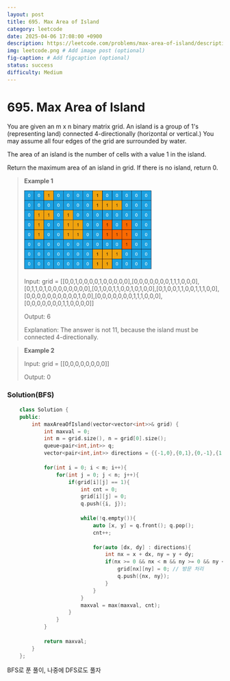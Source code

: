 ```yaml
---
layout: post
title: 695. Max Area of Island
category: leetcode
date: 2025-04-06 17:08:00 +0900
description: https://leetcode.com/problems/max-area-of-island/description/?envType=company&envId=google&favoriteSlug=google-thirty-days
img: leetcode.png # Add image post (optional)
fig-caption: # Add figcaption (optional)
status: success
difficulty: Medium
---
```


# 695. Max Area of Island

You are given an m x n binary matrix grid. An island is a group of 1's (representing land) connected 4-directionally (horizontal or vertical.) You may assume all four edges of the grid are surrounded by water.

The area of an island is the number of cells with a value 1 in the island.

Return the maximum area of an island in grid. If there is no island, return 0.

 

> **Example 1**
> 
> <img src="../../imgs/695-1.jpg" alt="695-1" width="300"/>
> 
> Input: grid = [[0,0,1,0,0,0,0,1,0,0,0,0,0],[0,0,0,0,0,0,0,1,1,1,0,0,0],[0,1,1,0,1,0,0,0,0,0,0,0,0],[0,1,0,0,1,1,0,0,1,0,1,0,0],[0,1,0,0,1,1,0,0,1,1,1,0,0],[0,0,0,0,0,0,0,0,0,0,1,0,0],[0,0,0,0,0,0,0,1,1,1,0,0,0],[0,0,0,0,0,0,0,1,1,0,0,0,0]]
> 
> Output: 6
> 
> Explanation: The answer is not 11, because the island must be connected 4-directionally.

> **Example 2**
> 
> Input: grid = [[0,0,0,0,0,0,0,0]]
> 
> Output: 0


### Solution(BFS)

```cpp
    class Solution {
    public:
        int maxAreaOfIsland(vector<vector<int>>& grid) {
            int maxval = 0;
            int m = grid.size(), n = grid[0].size();
            queue<pair<int,int>> q;
            vector<pair<int,int>> directions = {{-1,0},{0,1},{0,-1},{1,0}};

            for(int i = 0; i < m; i++){
                for(int j = 0; j < n; j++){
                    if(grid[i][j] == 1){
                        int cnt = 0;
                        grid[i][j] = 0;
                        q.push({i, j});
                        
                        while(!q.empty()){
                            auto [x, y] = q.front(); q.pop();
                            cnt++;

                            for(auto [dx, dy] : directions){
                                int nx = x + dx, ny = y + dy;
                                if(nx >= 0 && nx < m && ny >= 0 && ny < n && grid[nx][ny] == 1){
                                    grid[nx][ny] = 0; // 방문 처리
                                    q.push({nx, ny});
                                }
                            }
                        }
                        maxval = max(maxval, cnt);
                    }
                }
            }

            return maxval;
        }
    };
```

BFS로 푼 풀이, 나중에 DFS로도 풀자 